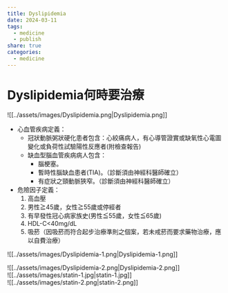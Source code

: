 ```yaml
---
title: Dyslipidemia
date: 2024-03-11
tags:
  - medicine
  - publish
share: true
categories:
  - medicine
---
```

# Dyslipidemia何時要治療  
  
![[../assets/images/Dyslipidemia.png|Dyslipidemia.png]]  
* 心血管疾病定義：  
	* 冠狀動脈粥狀硬化患者包含：心絞痛病人，有心導管證實或缺氧性心電圖變化或負荷性試驗陽性反應者(附檢查報告)  
	* 缺血型腦血管疾病病人包含：  
		* 腦梗塞。  
		* 暫時性腦缺血患者(TIA)。（診斷須由神經科醫師確立）  
		* 有症狀之頸動脈狹窄。（診斷須由神經科醫師確立）  
* 危險因子定義：  
	1. 高血壓  
	2. 男性≧45歲，女性≧55歲或停經者  
	3. 有早發性冠心病家族史(男性≦55歲，女性≦65歲)  
	4. HDL-C<40mg/dL  
	5. 吸菸（因吸菸而符合起步治療準則之個案，若未戒菸而要求藥物治療，應以自費治療）  
  
![[../assets/images/Dyslipidemia-1.png|Dyslipidemia-1.png]]  
  
![[../assets/images/Dyslipidemia-2.png|Dyslipidemia-2.png]]  
![[../assets/images/statin-1.jpg|statin-1.jpg]]  
![[../assets/images/statin-2.png|statin-2.png]]